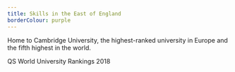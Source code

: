 ```yaml
---
title: Skills in the East of England
borderColour: purple
---
```

Home to Cambridge University, the highest-ranked university in Europe and the fifth highest in the world.


QS World University Rankings 2018